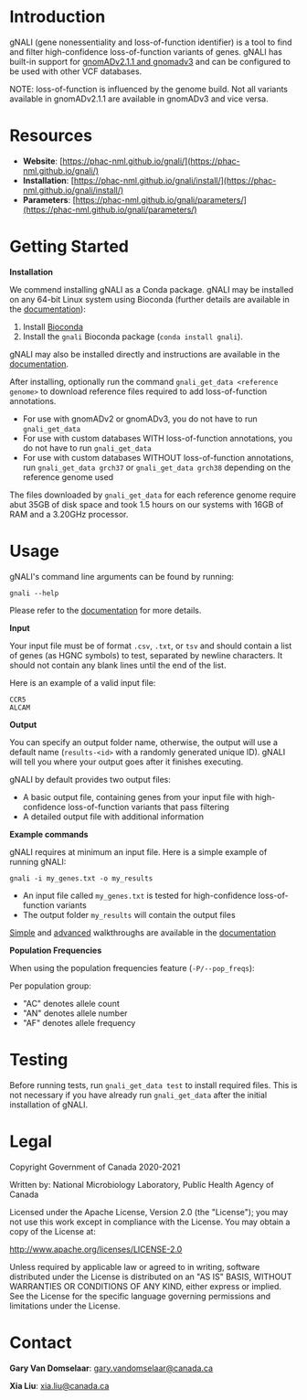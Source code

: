 # Introduction #

gNALI (gene nonessentiality and loss-of-function identifier) is a tool to find and filter high-confidence loss-of-function variants of genes. 
gNALI has built-in support for [gnomADv2.1.1 and gnomadv3](https://gnomad.broadinstitute.org/) 
and can be configured to be used with other VCF databases.

NOTE: loss-of-function is influenced by the genome build. Not all variants available in gnomADv2.1.1 are
available in gnomADv3 and vice versa.


# Resources #

* **Website**: [https://phac-nml.github.io/gnali/](https://phac-nml.github.io/gnali/)
* **Installation**: [https://phac-nml.github.io/gnali/install/](https://phac-nml.github.io/gnali/install/)
* **Parameters**: [https://phac-nml.github.io/gnali/parameters/](https://phac-nml.github.io/gnali/parameters/)


# Getting Started #

**Installation**

We commend installing gNALI as a Conda package. gNALI may be installed on any 64-bit Linux system
using Bioconda (further details are available in the
[documentation](https://phac-nml.github.io/gnali/install/)):

 1. Install [Bioconda](https://bioconda.github.io/)
 2. Install the `gnali` Bioconda package (`conda install gnali`).

gNALI may also be installed directly and instructions are available in the
[documentation](https://phac-nml.github.io/gnali/install/).

After installing, optionally run the command `gnali_get_data <reference genome>` to download reference files required to add loss-of-function annotations.
* For use with gnomADv2 or gnomADv3, you do not have to run `gnali_get_data`
* For use with custom databases WITH loss-of-function annotations, you do not have to run `gnali_get_data`
* For use with custom databases WITHOUT loss-of-function annotations, run `gnali_get_data grch37` or `gnali_get_data grch38` depending on the reference genome used

The files downloaded by `gnali_get_data` for each reference genome require abut 35GB of disk space and took 1.5 hours on our systems with 16GB of RAM and a 3.20GHz processor.


# Usage #

gNALI's command line arguments can be found by running:

    gnali --help

Please refer to the 
[documentation](https://phac-nml.github.io/gnali/parameters/) for more 
details.

**Input**

Your input file must be of format `.csv`, `.txt`, or `tsv` and should contain a list of genes
(as HGNC symbols) to test, separated by newline characters.
It should not contain any blank lines until the end of the list.

Here is an example of a valid input file:

    CCR5
    ALCAM

**Output**

You can specify an output folder name, otherwise, the output will use a default name (`results-<id>` with a randomly generated unique ID). gNALI will tell you where your output goes after it finishes executing.

gNALI by default provides two output files:

* A basic output file, containing genes from your input file with high-confidence loss-of-function variants that pass filtering
* A detailed output file with additional information

**Example commands**

gNALI requires at minimum an input file. Here is a simple example of running gNALI:

`gnali -i my_genes.txt -o my_results`

* An input file called `my_genes.txt` is tested for high-confidence loss-of-function variants
* The output folder `my_results` will contain the output files

[Simple](https://phac-nml.github.io/gnali/simple/) and [advanced](https://phac-nml.github.io/gnali/advanced/) walkthroughs are available in the [documentation](https://phac-nml.github.io/gnali/)

**Population Frequencies**

When using the population frequencies feature (`-P/--pop_freqs`):

Per population group:
* "AC" denotes allele count
* "AN" denotes allele number
* "AF" denotes allele frequency


# Testing #

Before running tests, run `gnali_get_data test` to install required files. This is not necessary if you have already run `gnali_get_data` after the initial installation of gNALI.


# Legal #

Copyright Government of Canada 2020-2021

Written by: National Microbiology Laboratory, Public Health Agency of Canada

Licensed under the Apache License, Version 2.0 (the "License"); you may not use
this work except in compliance with the License. You may obtain a copy of the
License at:

http://www.apache.org/licenses/LICENSE-2.0

Unless required by applicable law or agreed to in writing, software distributed
under the License is distributed on an "AS IS" BASIS, WITHOUT WARRANTIES OR
CONDITIONS OF ANY KIND, either express or implied. See the License for the
specific language governing permissions and limitations under the License.

# Contact #

**Gary Van Domselaar**: gary.vandomselaar@canada.ca

**Xia Liu**: xia.liu@canada.ca

